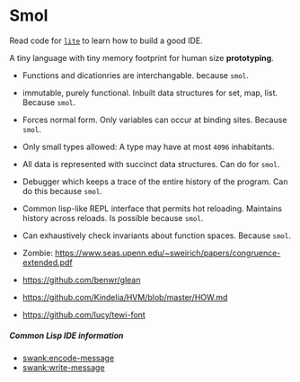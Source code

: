 # Smol

Read code for [`lite`](https://github.com/rxi/lite) to learn how to build a good IDE.

A tiny language with tiny memory footprint for human size **prototyping**.
- Functions and dicationries are interchangable. because `smol`.
- immutable, purely functional. Inbuilt data structures for set, map, list. Because `smol`.
- Forces normal form. Only variables can occur at binding sites. Because `smol`.
- Only small types allowed: A type may have at most `4096` inhabitants.
- All data is represented with succinct data structures. Can do for `smol`.
- Debugger which keeps a trace of the entire history of the program.
  Can do this because `smol`.
- Common lisp-like REPL interface that permits hot reloading. Maintains
  history across reloads. Is possible because `smol`.
- Can exhaustively check invariants about function spaces. Because `smol`.
- Zombie: https://www.seas.upenn.edu/~sweirich/papers/congruence-extended.pdf


- https://github.com/benwr/glean
- https://github.com/Kindelia/HVM/blob/master/HOW.md
- https://github.com/lucy/tewi-font

##### Common Lisp IDE information

- [swank:encode-message](https://github.com/slime/slime/blob/c5342a3086367c371e8d88b3140e6db070365d43/swank.lisp#L865-L870)
- [swank:write-message](https://github.com/slime/slime/blob/68c58c0194ff03cd147fcec99f0ee90ba9178875/swank/rpc.lisp#L100-L107)
